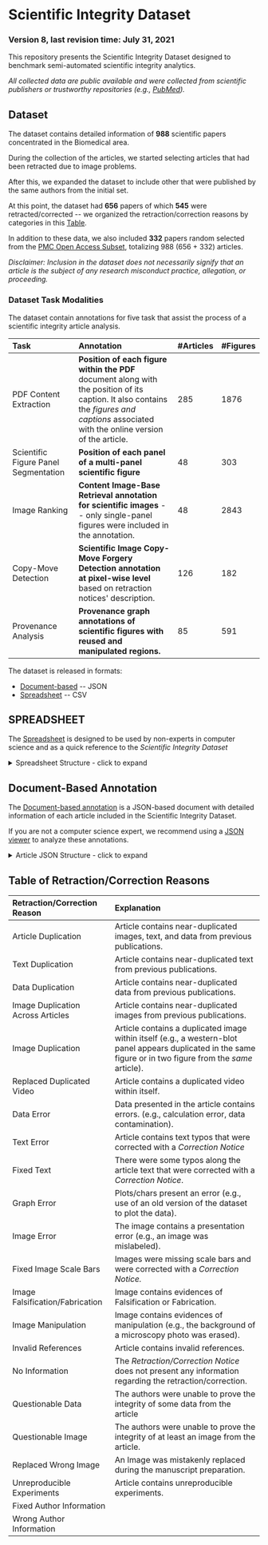 # Scientific Integrity Dataset
### Version 8, last revision time: July 31, 2021

This repository presents the Scientific Integrity Dataset designed to benchmark semi-automated scientific integrity analytics.

*All collected data are public available and were collected from scientific publishers or trustworthy repositories (e.g., [PubMed](https://pubmed.ncbi.nlm.nih.gov/)).*



## Dataset

The dataset contains detailed information of **988** scientific papers concentrated in the Biomedical area.

During the collection of the articles, we started selecting articles that had been retracted due to image problems.

After this, we expanded the dataset to include other that were published by the same authors from the initial set.

At this point, the dataset had **656** papers of which **545** were retracted/corrected -- we organized the retraction/correction reasons by categories in this [Table](#retraction-reasons).

In addition to these data, we also included **332** papers random selected from the [PMC Open Access Subset](https://www.ncbi.nlm.nih.gov/pmc/tools/openftlist/), totalizing 988 (656 + 332) articles.

*Disclaimer: Inclusion in the dataset does not necessarily signify that an article is the subject of any research misconduct practice, allegation, or proceeding.*



### Dataset Task Modalities

The dataset contain annotations for five task that assist the process of a scientific integrity article analysis.

| Task                                 | Annotation                                                   | #Articles | #Figures |
| :----------------------------------- | :----------------------------------------------------------- | :-------- | :------- |
| PDF Content Extraction               | **Position of each figure within the PDF** document along with the position of its caption.  It also contains the *figures and captions* associated with the online version of the article. | 285       | 1876     |
| Scientific Figure Panel Segmentation | **Position of each panel of a multi-panel scientific figure** | 48        | 303      |
| Image Ranking                        | **Content Image-Base Retrieval annotation for scientific images** -- only single-panel figures were included in the annotation. | 48        | 2843     |
| Copy-Move Detection                  | **Scientific Image Copy-Move Forgery Detection annotation at pixel-wise level** based on retraction notices' description. | 126       | 182      |
| Provenance Analysis                  | **Provenance graph annotations of scientific figures with reused and manipulated regions.** | 85        | 591      |



The dataset is released in formats: 

- [Document-based](#json-file)  -- JSON
- [Spreadsheet](#csv-file) -- CSV



## <a name="csv-file">SPREADSHEET</a>

The [Spreadsheet](scientific-integrity-dataset.csv)  is designed to be used by non-experts in computer science and as a quick reference to the *Scientific Integrity Dataset* 

<details>
<summary>Spreadsheet Structure - click to expand</summary><p>


| Spreadsheet Column             | Explanation                                                  |
| :----------------------------- | :----------------------------------------------------------- |
| DOI                            | Digital Object Identifier or Pubmed ID (if DOI does not exist) |
| Link                           | Article URL                                                  |
| Creative Commons               | ( Is the article licensed under Creative Commons ? ) Yes / No |
| Retracted/Corrected            | ( Is the article Retracted/Corrected? ) Yes / No             |
| Retraction/Correction DOI      | Retraction/Correction DOI (when applicable)                  |
| Retraction/Correction Reason   | List of Retraction/Correction Reasons (when applicable)<br />Check [Table of  Retraction/Correction Reasons](retraction-reasons) |
| Officially Unchallenged        | ( Does the article included due to any association with a R/C article ?) Yes / No |
| Content Extraction Annotation  | ( Does the article have Content Extraction Annotation ? ) Yes / No |
| Image Ranking Annotation       | ( Does the article have Content Extraction Annotation ? ) Yes / No |
| Panel Segmentation Annotation  | ( Does the article have Image Ranking Annotation ? ) Yes / No |
| Copy-Move Detection Annotation | ( Does the article have Copy-Move Annotation ? ) Yes / No    |
| Provenance Analysis Annotation | ( Does the article have Provenance Analysis Annotation ? ) Yes / No |

</p>
</details>

## <a name="json-file">Document-Based Annotation</a>

The [Document-based annotation](scientific-integrity-dataset.json) is a JSON-based document with detailed information of each article included in the Scientific Integrity Dataset.

If you are not a computer science expert, we recommend using a [JSON viewer](http://jsonviewer.stack.hu/) to analyze these annotations.

<details>
<summary>Article JSON Structure - click to expand</summary><p>

```python
						     ############################################################################################
						     ###                                 Field Explanation                                    ###
                                                     ############################################################################################
	
	
< article_id >: {                                    # Article ID is its DOI or PMID (case that DOI does not exist)
    'abstract': < content > ,                        # Article's Abstract
    'access_type': < content > ,	             # FREE or PURSHED
	
    'article_history': {			     # History of Article from submission to acception
        'accepted_date': < yyyy - mm - dd > ,        
        'published_date': < yyyy - mm - dd > ,       
        'received_date': < yyyy - mm - dd >          
    },
    'article_url': < content > ,                     # URL of the online article's version if available; otherwise, article's PubMed Central URL
    'authors': < list - of -authors > ,              # Name of the authors with their affiliation
    'cited_by': < content > ,                        # Number of citation received as of July 31, 2021
    'copyright': < content > ,                       # Aticle's copyright
    'doi': < content > ,                             # Digital Object Identifier

    'figures': {				     # Figure from the Article found on trustworthy sources (Publisher or PMC)
        'fig1': {				     # Figure element
            'fig-caption': < content > ,             # Figure caption collected from the trustworthy source
            'fig-label': < content > ,		     # Figure label (e.g. Fig. 1)
            'fig-link': < content >                  # Figure's URL from the trustworthy source
        },
    },

    'keywords': < list - of -keywords > ,           # List of Article keywords
    'pdf_link': < content > ,                       # Article's PDF URL
    'publication_source': < content > ,             # Name of the article's Journal
    'publisher': < content > ,                      # Name of the article's Publisher
    'supplementary_material_links': < list - of -links > ,  # Links to all article's supplementary material
    'title': < content > ,                          # Article's title

    # Retracted/Corrected articles (as of July 31, 2021) will have the following field
    'retraction_correction_material': {             # All retraction/correction material found
        'retraction_correction_doi': < content > ,  # Retraction/Correction DOI
        'retraction_correction_figures': < list - of -dict > , # All new figures related to the Retraction/Correction Notice
        'retraction_correction_notice_pdf_link': < content > , # Retraction/Correction PDF URL
        'retraction_correction_notice_txt': < content > ,      # Full Text of the Retraction/Correction
        'retraction_correction_reason': < list - of -reasons > # List of reasons to retract/correct the article
    },
}
```

</p>
</details>

## <a name="retraction-reasons"> Table of Retraction/Correction Reasons</a>

| Retraction/Correction Reason      | Explanation                                                  |
| :-------------------------------- | :----------------------------------------------------------- |
| Article Duplication               | Article contains near-duplicated images, text, and data from previous publications. |
| Text Duplication                  | Article contains near-duplicated text from previous publications. |
| Data Duplication                  | Article contains near-duplicated data from previous publications. |
| Image Duplication Across Articles | Article contains near-duplicated images from previous publications. |
| Image Duplication                 | Article contains a duplicated image within itself (e.g., a western-blot panel appears duplicated in the same figure or in two figure from the *same* article). |
| Replaced Duplicated Video         | Article contains a duplicated video within itself.           |
| Data Error                        | Data presented in the article contains errors. (e.g., calculation error, data contamination). |
| Text Error                        | Article contains text typos that were corrected with a *Correction Notice* |
| Fixed Text                        | There were some typos along the article text that were corrected with a *Correction Notice*. |
| Graph Error                       | Plots/chars present an error (e.g., use of an old version of the dataset to plot the data). |
| Image Error                       | The image contains a presentation error (e.g., an image was mislabeled). |
| Fixed Image Scale Bars            | Images were missing scale bars and were corrected with a *Correction Notice.* |
| Image Falsification/Fabrication   | Image contains evidences of Falsification or Fabrication.    |
| Image Manipulation                | Image contains evidences of manipulation (e.g., the background of a microscopy photo was erased). |
| Invalid References                | Article contains invalid references.                         |
| No Information                    | The *Retraction/Correction Notice* does not present any information regarding the retraction/correction. |
| Questionable Data                 | The authors were unable to prove the integrity of some data from the article |
| Questionable Image                | The authors were unable to prove the integrity of at least an image from the article. |
| Replaced Wrong Image              | An Image was mistakenly replaced during the manuscript preparation. |
| Unreproducible Experiments        | Article contains unreproducible experiments.                 |
| Fixed Author Information          |                                                              |
| Wrong Author Information          |                                                              |
